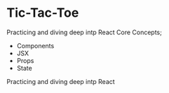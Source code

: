 # Tic-Tac-Toe

Practicing and diving deep intp React Core Concepts; 
- Components
- JSX
- Props
- State


Practicing and diving deep intp React



